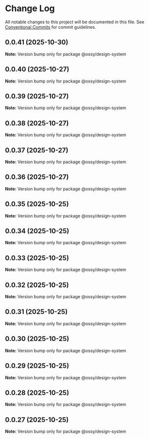 # Change Log

All notable changes to this project will be documented in this file.
See [Conventional Commits](https://conventionalcommits.org) for commit guidelines.

## 0.0.41 (2025-10-30)

**Note:** Version bump only for package @ossy/design-system





## 0.0.40 (2025-10-27)

**Note:** Version bump only for package @ossy/design-system





## 0.0.39 (2025-10-27)

**Note:** Version bump only for package @ossy/design-system





## 0.0.38 (2025-10-27)

**Note:** Version bump only for package @ossy/design-system





## 0.0.37 (2025-10-27)

**Note:** Version bump only for package @ossy/design-system





## 0.0.36 (2025-10-27)

**Note:** Version bump only for package @ossy/design-system





## 0.0.35 (2025-10-25)

**Note:** Version bump only for package @ossy/design-system





## 0.0.34 (2025-10-25)

**Note:** Version bump only for package @ossy/design-system





## 0.0.33 (2025-10-25)

**Note:** Version bump only for package @ossy/design-system





## 0.0.32 (2025-10-25)

**Note:** Version bump only for package @ossy/design-system





## 0.0.31 (2025-10-25)

**Note:** Version bump only for package @ossy/design-system





## 0.0.30 (2025-10-25)

**Note:** Version bump only for package @ossy/design-system





## 0.0.29 (2025-10-25)

**Note:** Version bump only for package @ossy/design-system





## 0.0.28 (2025-10-25)

**Note:** Version bump only for package @ossy/design-system





## 0.0.27 (2025-10-25)

**Note:** Version bump only for package @ossy/design-system
